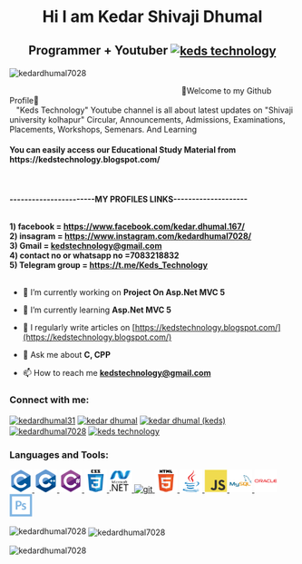 <h1 align="center">Hi I am Kedar Shivaji Dhumal</h1>
<h2 align="center"> Programmer + Youtuber <a href="https://www.youtube.com/c/keds technology" target="blank"><img align="center" src="https://raw.githubusercontent.com/rahuldkjain/github-profile-readme-generator/master/src/images/icons/Social/youtube.svg" alt="keds technology" height="30" width="40" /></a></h2
><p align="left"> <img src="https://komarev.com/ghpvc/?username=kedardhumal7028&label=Profile%20views&color=0e75b6&style=flat" alt="kedardhumal7028" /> </p>


<p>&nbsp &nbsp &nbsp &nbsp &nbsp &nbsp &nbsp &nbsp &nbsp &nbsp &nbsp &nbsp &nbsp &nbsp &nbsp &nbsp &nbsp &nbsp &nbsp &nbsp &nbsp &nbsp &nbsp &nbsp &nbsp &nbsp &nbsp &nbsp &nbsp &nbsp &nbsp &nbsp &nbsp &nbsp &nbsp &nbsp &nbsp &nbsp &nbsp🙏Welcome to my Github Profile🙏<br> &nbsp &nbsp"Keds Technology" Youtube channel is all about latest updates on "Shivaji university kolhapur" Circular, Announcements, Admissions, Examinations, Placements, Workshops, Semenars. And Learning      </b> </p> 
 

<h4 align="Left"> You can easily access our Educational Study Material from https://kedstechnology.blogspot.com/ </h4><br><br>
<b>-----------------------MY PROFILES LINKS--------------------<br>

<br>1) facebook = https://www.facebook.com/kedar.dhumal.167/
<br>2) insagram = https://www.instagram.com/kedardhumal7028/
<br>3) Gmail = kedstechnology@gmail.com
<br>4) contact no or whatsapp no =7083218832
<br>5) Telegram group = https://t.me/Keds_Technology</b><br> <br>




- 🔭 I’m currently working on **Project On Asp.Net MVC 5**

- 🌱 I’m currently learning **Asp.Net MVC 5**

- 📝 I regularly write articles on [https://kedstechnology.blogspot.com/](https://kedstechnology.blogspot.com/)

- 💬 Ask me about **C, CPP**

- 📫 How to reach me **kedstechnology@gmail.com**

<h3 align="left">Connect with me:</h3>
<p align="left">
<a href="https://twitter.com/kedardhumal31" target="blank"><img align="center" src="https://raw.githubusercontent.com/rahuldkjain/github-profile-readme-generator/master/src/images/icons/Social/twitter.svg" alt="kedardhumal31" height="30" width="40" /></a>
<a href="https://linkedin.com/in/kedar dhumal" target="blank"><img align="center" src="https://raw.githubusercontent.com/rahuldkjain/github-profile-readme-generator/master/src/images/icons/Social/linked-in-alt.svg" alt="kedar dhumal" height="30" width="40" /></a>
<a href="https://fb.com/kedar dhumal (keds)" target="blank"><img align="center" src="https://raw.githubusercontent.com/rahuldkjain/github-profile-readme-generator/master/src/images/icons/Social/facebook.svg" alt="kedar dhumal (keds)" height="30" width="40" /></a>
<a href="https://instagram.com/kedardhumal7028" target="blank"><img align="center" src="https://raw.githubusercontent.com/rahuldkjain/github-profile-readme-generator/master/src/images/icons/Social/instagram.svg" alt="kedardhumal7028" height="30" width="40" /></a>
<a href="https://www.youtube.com/c/keds technology" target="blank"><img align="center" src="https://raw.githubusercontent.com/rahuldkjain/github-profile-readme-generator/master/src/images/icons/Social/youtube.svg" alt="keds technology" height="30" width="40" /></a>
</p>

<h3 align="left">Languages and Tools:</h3>
<p align="left"> <a href="https://www.cprogramming.com/" target="_blank" rel="noreferrer"> <img src="https://raw.githubusercontent.com/devicons/devicon/master/icons/c/c-original.svg" alt="c" width="40" height="40"/> </a> <a href="https://www.w3schools.com/cpp/" target="_blank" rel="noreferrer"> <img src="https://raw.githubusercontent.com/devicons/devicon/master/icons/cplusplus/cplusplus-original.svg" alt="cplusplus" width="40" height="40"/> </a> <a href="https://www.w3schools.com/cs/" target="_blank" rel="noreferrer"> <img src="https://raw.githubusercontent.com/devicons/devicon/master/icons/csharp/csharp-original.svg" alt="csharp" width="40" height="40"/> </a> <a href="https://www.w3schools.com/css/" target="_blank" rel="noreferrer"> <img src="https://raw.githubusercontent.com/devicons/devicon/master/icons/css3/css3-original-wordmark.svg" alt="css3" width="40" height="40"/> </a> <a href="https://dotnet.microsoft.com/" target="_blank" rel="noreferrer"> <img src="https://raw.githubusercontent.com/devicons/devicon/master/icons/dot-net/dot-net-original-wordmark.svg" alt="dotnet" width="40" height="40"/> </a> <a href="https://git-scm.com/" target="_blank" rel="noreferrer"> <img src="https://www.vectorlogo.zone/logos/git-scm/git-scm-icon.svg" alt="git" width="40" height="40"/> </a> <a href="https://www.w3.org/html/" target="_blank" rel="noreferrer"> <img src="https://raw.githubusercontent.com/devicons/devicon/master/icons/html5/html5-original-wordmark.svg" alt="html5" width="40" height="40"/> </a> <a href="https://www.java.com" target="_blank" rel="noreferrer"> <img src="https://raw.githubusercontent.com/devicons/devicon/master/icons/java/java-original.svg" alt="java" width="40" height="40"/> </a> <a href="https://developer.mozilla.org/en-US/docs/Web/JavaScript" target="_blank" rel="noreferrer"> <img src="https://raw.githubusercontent.com/devicons/devicon/master/icons/javascript/javascript-original.svg" alt="javascript" width="40" height="40"/> </a> <a href="https://www.mysql.com/" target="_blank" rel="noreferrer"> <img src="https://raw.githubusercontent.com/devicons/devicon/master/icons/mysql/mysql-original-wordmark.svg" alt="mysql" width="40" height="40"/> </a> <a href="https://www.oracle.com/" target="_blank" rel="noreferrer"> <img src="https://raw.githubusercontent.com/devicons/devicon/master/icons/oracle/oracle-original.svg" alt="oracle" width="40" height="40"/> </a> <a href="https://www.photoshop.com/en" target="_blank" rel="noreferrer"> <img src="https://raw.githubusercontent.com/devicons/devicon/master/icons/photoshop/photoshop-line.svg" alt="photoshop"  width="40" height="40"/> </a> </p>

<p><img align="left" src="https://github-readme-stats.vercel.app/api/top-langs?username=kedardhumal7028&show_icons=true&locale=en&layout=compact" alt="kedardhumal7028" /></p>

<p>&nbsp;<img align="center" src="https://github-readme-stats.vercel.app/api?username=kedardhumal7028&show_icons=true&locale=en" alt="kedardhumal7028" /></p>

<p><img align="center" src="https://github-readme-streak-stats.herokuapp.com/?user=kedardhumal7028&" alt="kedardhumal7028"/></p>
